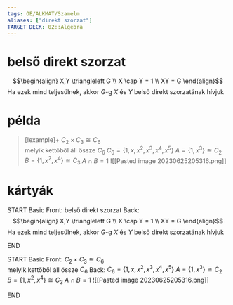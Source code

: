 ```yaml
---
tags: OE/ALKMAT/Szamelm 
aliases: ["direkt szorzat"]
TARGET DECK: 02::Algebra
---
```


# belső direkt szorzat
$$\begin{align}
X,Y \triangleleft G \\
X \cap Y = 1 \\
XY = G
\end{align}$$
Ha ezek mind teljesülnek, akkor
$G$-g $X$ és $Y$ belső direkt szorzatának hívjuk

# példa

> [!example]+ $C_2 \times C_3 \cong C_6$ <br> melyik kettőből áll össze $C_6$
> $C_6 = \{1, x, x^2, x^3, x^4, x^5 \}$
> $A=\{ 1, x^3\} \cong C_2$
> $B=\{ 1, x^2, x^4 \} \cong C_3$
> $A \cap B = 1$
> ![[Pasted image 20230625205316.png]] 

# kártyák
START
Basic
Front:
belső direkt szorzat
Back:
$$\begin{align}
X,Y \triangleleft G \\
X \cap Y = 1 \\
XY = G
\end{align}$$
Ha ezek mind teljesülnek, akkor
$G$-g $X$ és $Y$ belső direkt szorzatának hívjuk
<!--ID: 1687726325018-->
END

START
Basic
Front:
$C_2 \times C_3 \cong C_6$ <br> melyik kettőből áll össze $C_6$
Back:
$C_6 = \{1, x, x^2, x^3, x^4, x^5 \}$
$A=\{ 1, x^3\} \cong C_2$
$B=\{ 1, x^2, x^4 \} \cong C_3$
$A \cap B = 1$
![[Pasted image 20230625205316.png]] 
<!--ID: 1687726325025-->
END